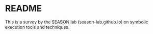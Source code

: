 # README #

This is a survey by the SEASON lab (season-lab.github.io) on symbolic execution tools and techniques.